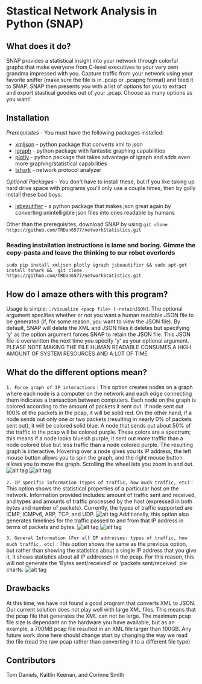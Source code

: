# Stastical Network Analysis in Python (SNAP)

## What does it do?
SNAP provides a statistical insight into your network through colorful graphs that make everyone
from C-level executives to your very own grandma impressed with you. Capture traffic from
your network using your favorite sniffer (make sure the file is in .pcap or .pcapng format)
and feed it to SNAP. SNAP then presents you with a list of options for you to extract and
export stastical goodies out of your .pcap. Choose as many options as you want!

## Installation
*Prerequisites* - You must have the following packages installed:
* [xmljson](https://pypi.python.org/pypi/xmljson) - python package that converts xml to json
* [igraph](http://igraph.org/redirect.html) - python package with fantastic graphing capabilities
* [plotly](https://plot.ly/python/) - python package that takes advantage of igraph and adds
even more graphing/statistical capabilities
* [tshark](https://www.wireshark.org/docs/man-pages/tshark.html) - network protocol analyzer

*Optional Packages* - You don't have to install these, but if you like taking up hard drive
space with programs you'll only use a couple times, then by golly install these bad boys:
* [jsbeautifier](https://pypi.python.org/pypi/jsbeautifier) - a python package that makes json
great again by converting unintelligible json files into ones readable by humans

Other than the prerequisites, download SNAP by using 
`git clone https://github.com/TRDan6577/networkStatistics.git`

### Reading installation instructions is lame and boring. Gimme the copy-pasta and leave the thinking to our robot overlords
`sudo pip install xmljson plotly igraph jsbeautifier && sudo apt-get install tshark && 
git clone https://github.com/TRDan6577/networkStatistics.git`

## How do I amaze others with this program?
Usage is simple: `./visualize <pacp file> [-retainJSON]`. The optional argument specifies whether or not
you want a human readable JSON file to be generated (if, for some reason, you want to view the
JSON file). By default, SNAP will delete the XML and JSON files it deletes but specifying 'y' as
the option argument forces SNAP to retain the JSON file. This JSON file is overwritten the next
time you specify 'y' as your optional argument. PLEASE NOTE MAKING THE FILE HUMAN READABLE CONSUMES
A HIGH AMOUNT OF SYSTEM RESOURCES AND A LOT OF TIME.

## What do the different options mean?
`1. Force graph of IP interactions` : This option creates nodes on a graph where each node is
a computer on the network and each edge connecting them indicates a transaction between computers.
Each node on the graph is colored according to the amount of packets it sent out. If node sent out
100% of the packets in the pcap, it will be solid red. On the other hand, if a node sends out only
one or two packets (resulting in nearly 0% of packets sent out), it will be colored solid blue. A
node that sends out about 50% of the traffic in the pcap will be colored purple. These colors are
a spectrum; this means if a node looks blueish purple, it sent out more traffic than a node colored
blue but less traffic than a node colored purple. The resulting graph is interactive. Hovering
over a node gives you its IP address, the left mouse button allows you to spin the graph, and the
right mouse button allows you to move the graph. Scrolling the wheel lets you zoom in and out.
![alt tag](https://raw.githubusercontent.com/TRDan6577/networkStatistics/master/exampleOutput/forcegraph1.JPG)
![alt tag](https://raw.githubusercontent.com/TRDan6577/networkStatistics/master/exampleOutput/forcegraph2.JPG)

`2. IP specific information (types of traffic, how much traffic, etc)` : This option shows the
statistical properties of a particular host on the network. Information provided includes:
amount of traffic sent and received, and types and amounts of traffic processed by the host 
(expressed in both bytes and number of packets). Currently, the types of traffic supported are
ICMP, ICMPv6, ARP, TCP, and UDP.
![alt tag](https://raw.githubusercontent.com/TRDan6577/networkStatistics/master/exampleOutput/ipinfo.JPG)
Additionally, this option also generates timelines for the traffic passed to and from that
IP address in terms of packets and bytes.
![alt tag](https://raw.githubusercontent.com/TRDan6577/networkStatistics/master/exampleOutput/byteTimeline.JPG)
![alt tag](https://raw.githubusercontent.com/TRDan6577/networkStatistics/master/exampleOutput/packetTimeline.JPG)

`3. General Information (For all IP addresses: types of traffic, how much traffic, etc)` : 
This option shows the same as the previous option, but rather than showing the statistics
about a single IP address that you give it, it shows statistics about all IP addresses in
the pcap. For this reason, this will not generate the 'Bytes sent/received' or 'packets 
sent/received' pie charts.
![alt tag](https://raw.githubusercontent.com/TRDan6577/networkStatistics/master/exampleOutput/allipinfo.JPG)

## Drawbacks
At this time, we have not found a good program that converts XML to JSON. Our current solution
does not play well with large XML files. This means that the pcap file that generates the XML
can not be large. The maximum pcap file size is dependant on the hardware you have available,
but as an example, a 700MB pcap file resulted in an XML file larger than 100GB. Any future
work done here should change start by changing the way we read the file (read the raw pcap
rather than converting it to a different file type)

## Contributors
Tom Daniels,
Kaitlin Keenan, and
Corinne Smith
